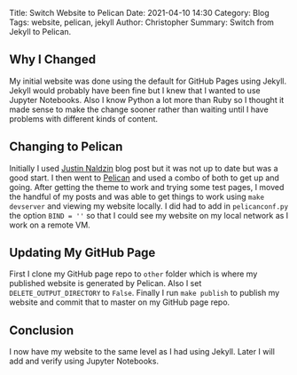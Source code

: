 Title: Switch Website to Pelican
Date: 2021-04-10 14:30
Category: Blog
Tags: website, pelican, jekyll
Author: Christopher
Summary: Switch from Jekyll to Pelican.

## Why I Changed

My initial website was done using the default for GitHub Pages using Jekyll.
Jekyll would probably have been fine but I knew that I wanted to use Jupyter
Notebooks.
Also I know Python a lot more than Ruby so I thought it made sense to make the
change sooner rather than waiting until I have problems with different kinds of
content.

## Changing to Pelican

Initially I used
[Justin Naldzin](https://justinnaldzin.github.io/create-a-website-using-github-pages-and-pelican.html)
blog post but it was not up to date but was a good start.
I then went to [Pelican](https://blog.getpelican.com/) and used a combo of both
to get up and going.
After getting the theme to work and trying some test pages, I moved the handful
of my posts and was able to get things to work using `make devserver` and
viewing my website locally.
I did had to add in `pelicanconf.py` the option `BIND = ''` so that I could see
my website on my local network as I work on a remote VM.

## Updating My GitHub Page

First I clone my GitHub page repo to `other` folder which is where my published
website is generated by Pelican.
Also I set `DELETE_OUTPUT_DIRECTORY` to `False`.
Finally I run `make publish` to publish my website and commit that to master on
my GitHub page repo.

## Conclusion

I now have my website to the same level as I had using Jekyll.
Later I will add and verify using Jupyter Notebooks.